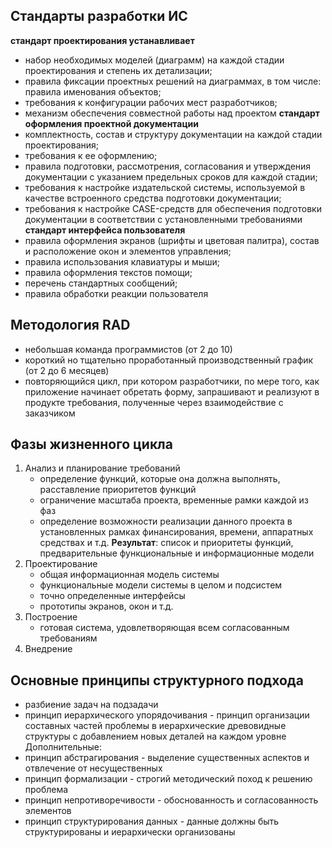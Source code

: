 ## Стандарты разработки ИС
**стандарт проектирования устанавливает**
- набор необходимых моделей (диаграмм) на каждой стадии проектирования и степень их детализации;
- правила фиксации проектных решений на диаграммах, в том числе: правила именования объектов;
- требования к конфигурации рабочих мест разработчиков;
- механизм обеспечения совместной работы над проектом
**стандарт оформления проектной документации**
- комплектность, состав и структуру документации на каждой стадии проектирования;
- требования к ее оформлению;
- правила подготовки, рассмотрения, согласования и утверждения документации с указанием предельных сроков для каждой стадии;
- требования к настройке издательской системы, используемой в качестве встроенного средства подготовки документации;
- требования к настройке CASE-средств для обеспечения подготовки документации в соответствии с установленными требованиями
**стандарт интерфейса пользователя**
- правила оформления экранов (шрифты и цветовая палитра), состав и расположение окон и элементов управления;
- правила использования клавиатуры и мыши;
- правила оформления текстов помощи;
- перечень стандартных сообщений;
- правила обработки реакции пользователя
## Методология RAD
- небольшая команда программистов (от 2 до 10)
- короткий но тщательно проработанный производственный график (от 2 до 6 месяцев)
- повторяющийся цикл, при котором разработчики, по мере того, как приложение начинает обретать форму, запрашивают и реализуют в продукте требования, полученные через взаимодействие с заказчиком
## Фазы жизненного цикла
1. Анализ и планирование требований
	- определение функций, которые она должна выполнять, расставление приоритетов функций
	- ограничение масштаба проекта, временные рамки каждой из фаз
	- определение возможности реализации данного проекта в установленных рамках финансирования, времени, аппаратных средствах и т.д.
	**Результат**: список и приоритеты функций, предварительные функциональные и информационные модели
2. Проектирование
	- общая информационная модель системы
	- функциональные модели системы в целом и подсистем
	- точно определенные интерфейсы
	- прототипы экранов, окон и т.д.
3. Построение
	- готовая система, удовлетворяющая всем согласованным требованиям
4. Внедрение
## Основные принципы структурного подхода
- разбиение задач на подзадачи
- принцип иерархического упорядочивания - принцип организации составных частей проблемы в иерархические древовидные структуры с добавлением новых деталей на каждом уровне
Дополнительные:
- принцип абстрагирования - выделение существенных аспектов и отвлечение от несущественных
- принцип формализации - строгий методический поход к решению проблема
- принцип непротиворечивости - обоснованность и согласованность элементов
- принцип структурирования данных - данные должны быть структурированы и иерархически организованы